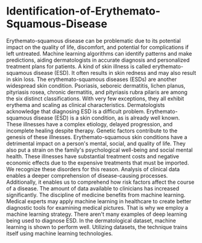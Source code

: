 # Identification-of-Erythemato-Squamous-Disease
Erythemato-squamous disease can be problematic due to its potential impact on the quality of life, discomfort, and potential for complications if left untreated. Machine learning algorithms can identify patterns and make predictions, aiding dermatologists in accurate diagnosis and personalized treatment plans for patients.
A kind of skin illness is called erythemato-squamous disease (ESD). It often results in skin redness and may also result in skin loss. The erythemato-squamous diseases (ESDs) are another widespread skin condition. Psoriasis, seboreic dermatitis, lichen planus, pityriasis rosea, chronic dermatitis, and pityriasis rubra pilaris are among the six distinct classifications. With very few exceptions, they all exhibit erythema and scaling as clinical characteristics. Dermatologists acknowledge that diagnosing ESD is a difficult problem.
Erythemato-squamous disease (ESD) is a skin condition, as is already well known. These illnesses have a complex etiology, delayed progression, and incomplete healing despite therapy. Genetic factors contribute to the genesis of these illnesses. Erythemato-squamous skin conditions have a detrimental impact on a person's mental, social, and quality of life. They also put a strain on the family's psychological well-being and social mental health. These illnesses have substantial treatment costs and negative economic effects due to the expensive treatments that must be imported. We recognize these disorders for this reason.
Analysis of clinical data enables a deeper comprehension of disease-causing processes. Additionally, it enables us to comprehend how risk factors affect the course of a disease. The amount of data available to clinicians has increased significantly. The discipline of medicine benefits from machine learning. Medical experts may apply machine learning in healthcare to create better diagnostic tools for examining medical pictures. That is why we employ a machine learning strategy. There aren't many examples of deep learning being used to diagnose ESD. In the dermatological dataset, machine learning is shown to perform well. Utilizing datasets, the technique trains itself using machine learning technologies.
